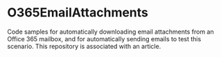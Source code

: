 # O365EmailAttachments
Code samples for automatically downloading email attachments from an Office 365 mailbox, and for automatically sending emails to test this scenario. This repository is associated with an article.
